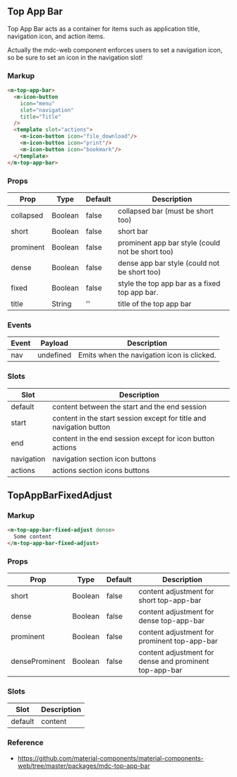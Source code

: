 ## Top App Bar

Top App Bar acts as a container for items such as application title, navigation icon, and action items.

Actually the mdc-web component enforces users to set a navigation icon, so be sure to set an icon
in the navigation slot!

### Markup

```html
<m-top-app-bar>
  <m-icon-button
    icon="menu"
    slot="navigation"
    title="Title"
  />
  <template slot="actions">
    <m-icon-button icon="file_download"/>
    <m-icon-button icon="print"/>
    <m-icon-button icon="bookmark"/>
  </template>
</m-top-app-bar>
```

### Props

| Prop | Type | Default | Description |
|------|------|---------|-------------|
| collapsed | Boolean | false | collapsed bar (must be short too) |
| short | Boolean | false | short bar |
| prominent | Boolean | false | prominent app bar style (could not be short too) |
| dense | Boolean | false | dense app bar style (could not be short too) |
| fixed | Boolean | false | style the top app bar as a fixed top app bar. |
| title | String | '' | title of the top app bar |

### Events

| Event | Payload | Description |
|-------|---------|-------------|
| nav | undefined | Emits when the navigation icon is clicked. |

### Slots

| Slot | Description |
|------|-------------|
| default | content between the start and the end session |
| start | content in the start session except for title and navigation button |
| end | content in the end session except for icon button actions |
| navigation | navigation section icon buttons |
| actions | actions section icons buttons |

## TopAppBarFixedAdjust

### Markup

```html
<m-top-app-bar-fixed-adjust dense>
  Some content
</m-top-app-bar-fixed-adjust>
```

### Props

| Prop | Type | Default | Description |
|------|------|---------|-------------|
| short | Boolean | false | content adjustment for short top-app-bar |
| dense | Boolean | false | content adjustment for dense top-app-bar |
| prominent | Boolean | false | content adjustment for prominent top-app-bar |
| denseProminent | Boolean | false | content adjustment for dense and prominent top-app-bar |

### Slots

| Slot | Description |
|------|-------------|
| default | content |

### Reference

- https://github.com/material-components/material-components-web/tree/master/packages/mdc-top-app-bar

